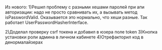 Из нового:
1)Решил проблему с разными хешами паролей при апи авторизации: надо не просто сравнивать их, а вызывать метод isPasswordValid. 
Оказывается это нормально, что хеши разные. Так работает UserPasswordHasherInterface.

2)Доделал проверку csrf токена и добавил в юзера поле token
3)Кнопка установки роли админа в личном кабинете
4)Отрефакторил код в денормалайзерах
